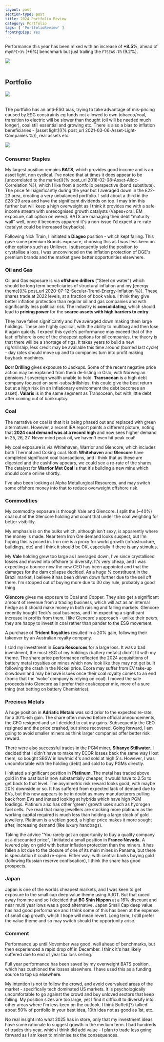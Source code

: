 ```yaml
---
layout: post
section-type: post
title: 2024 Portfolio Review
category: Portfolio
tags: [ 'PortfolioReview' ]
frontPgDisp: Yes
---
```



Performance this year has been mixed with an increase of **+8.5%**, ahead of my`RPI+3%` (+6%) benchmark but just trailing the `FTSEAS-TR` 
(9.2%).    

<img style="border: 0 ; padding-bottom: 20px" src="/img/2024/2024_Perf.png" />

## Portfolio

<img style="border: 0 ; padding-bottom: 20px" src="/img/2024/2024_Holdings.png" />

The portfolio has an anti-ESG bias, trying to take advantage of mis-pricing caused by ESG constraints eg funds 
not allowed to own tobacco/coal, transition to electric will be slower than thought (oil will be needed much longer), 
coal still essential and growing etc. There is also a bias to inflation beneficiaries - 
[asset light]({% post_url 2021-03-06-Asset-Light-Companies %}), real assets etc. 

<img style="border: 0 ; padding-bottom: 5px" src="/img/2024/2024_Holdings2.png" />



### Consumer Staples

My largest position remains **BATS**, which provides good income and is an asset light, non cyclical.  I've noted that at times 
it does appear to be [uncorrelated to the market]({% post_url 2018-02-08-Asset-Alloc-Correlation %}), which I like from a portfolio 
perspective (bond substitute).  The price fell significantly during the year but I averaged down in the £22-23 area, creating a very 
unbalanced portfolio.  I sold about a third in the £28-29 area and have the significant dividends on top.  I may trim this further 
but will keep a high overweight as I think it provides me with a safe income stream with unrecognised growth catalysts (Vapes+oral, 
EM exposure, call option on weed).  BATS are managing their debt "maturity wall" well, once it becomes apparent it's a non-issue 
I'd expect a re-rate (catalyst could be increased buybacks).

Following Nick Train, I initiated a **Diageo** position - which kept falling.  This gave some premium Brands exposure, choosing this as 
I was less keen on other options such as Unilever.  I subsequently sold the position to crystallise a loss, I was unconvinced 
on the inflation protection of DGE's premium brands and the market gave better opportunities elsewhere.


### Oil and Gas

Oil and Gas exposure is via **offshore drillers** ("Steel on water") which should be long term beneficiaries of structural inflation 
and my [energy theme]({% post_url 2020-07-12-Secular-Trend-Energy-Inflation %}).  These shares trade at 2022 levels, at a fraction of 
book value.   I think they give better inflation protection than regular oil and gas companies and with significantly less political 
risk.  The industry is **consolidating**, which should lead to **pricing power** for the **scarce assets with high barriers to entry**. 

They have fallen significantly and I've averaged down making them large holdings.  These are highly cyclical, with the ability 
to multibag and then lose it again quickly.  I expect this cycle's performance may exceed that of the last: offshore is 
one of the cheapest options for oil companies, the theory is that there will be a shortage of rigs.  It takes years to build a new 
rig/drillship,  less credit may be available this time around (burned last cycle) - day rates should move up and to companies turn 
into profit making buyback machines.

**Borr Drilling** gives exposure to Jackups.  Some of the recent negative price action may be explained from them de-listing in Oslo, with 
Norwegian pensions / sovereign wealth unable to hold.  **Transocean** is a high debt company focused on semi-subs/drillships, this could 
give the best return but at a high risk (in an inflationary environment the debt becomes an asset).  **Valaris** is in the same segment 
as Transocean, but with little debt after coming out of bankruptcy. 


### Coal

The narrative on coal is that it is being phased out and replaced with green alternatives.  However, a recent IEA report paints a 
different picture, noting that **2024 coal demand was at a record high** and now sees higher demand in 25, 26, 27.  Never mind peak oil, 
we haven't even hit peak coal!

My coal exposure is via Whitehaven, Warrior and Glencore, which includes both Thermal and Coking coal.  Both **Whitehaven** and **Glencore** 
have completed significant coal transactions, and I think that as these are digested and the cashflow appears, we could see a re-rate 
of the shares.  The catalyst for **Warrior Met Coal** is that it's building a new mine which should come online shortly.

I've also been looking at Alpha Metallurgical Resources, and may switch some offshore money into that to reduce overweight offshore risk.



### Commodities
My commodity exposure is through Vale and Glencore.  I split the (~40%) coal out of the Glencore holding and count that under the coal 
weighting for better visibility.  

My emphasis is on the bulks which, although isn't sexy, is apparently where the money is made.  Near term Iron Ore demand looks suspect, 
but I'm hoping this is priced in.  Iron ore is a proxy for world growth (infrastructure, buildings, etc) and I think it should be OK, 
especially if there is any stimulus. 

My **Vale** holding grew too large as I averaged down, I've since crystallised losses and moved into offshore to diversify.  It's very cheap, 
and I was expecting a bounce now the new CEO has been appointed and that the damages for the dam collapse decided.  As a huge % constituent 
in the Brazil market, I believe it has been driven down further due to the sell off there.  I'm stopped out of buying more due to 30 day rule, 
probably a good thing.

**Glencore** gives me exposure to Coal and Copper.   They also get a significant amount of revenue from a trading business, which will act as an 
internal hedge as it should make money in both raising and falling markets.  Glencore recently bought Teck's coal business, and I'm expecting a 
significant increase in profits from them.  I like Glencore's approach - unlike their peers, they are happy to invest in coal rather than 
pander to the ESG movement.

A purchase of **Trident Royalties** resulted in a 20% gain, following their takeover by an Australian royalty company.

I sold my investment in **Ecora Resources** for a large loss. It was a bad investment, the most ESG of my holdings (battery metals) didn't fit 
with my theme.  The share price performance reflected the 2024 acquisitions of battery metal royalties on mines which now look like they 
may not get built following the crash in the Nickel price. Ecora may suffer from EV take-up slowdown and may be have issues once their coal 
royalty comes to an end (Ironic that the 'woke' company is relying on coal).  I moved the sale proceeds into Glencore as I prefer their 
coal/copper mix, more of a sure thing (not betting on battery Chemistries).


### Precious Metals
A huge position in **Adriatic Metals** was sold prior to the expected re-rate, for a 30%-ish gain.   The share often moved before official 
announcements, the CFO resigned and so I decided to cut my gains.  Subsequently the CEO resigned and the price crashed, but since 
recovered.  Going forward, I am going to avoid smaller miners as think larger companies offer better risk reward.

There were also successful trades in the PGM miner, **Sibanye Stillwater**.  I decided that I didn't have to make my ECOR losses back the same way 
I lost them, so bought SBSW in low/mid 4's and sold at high 5's.  However, I was uncomfortable with the holding (debt) and sold to buy PGMs directly.

I initiated a significant position in **Platinum**.  The metal has traded above gold in the past but is now substantially cheaper, it would have to 
2.5x to get back to that level.  The asymmetric risk reward looks good, with maybe 20% downside or so.  It has suffered from 
expected lack of demand due to EVs, but this now appears to be in doubt as many manufacturers pulling back from EVs and instead looking at 
hybrids which have high PGM loadings.  Platinum also has other 'green' growth uses such as hydrogen fuel cells.  I've read that many jewellers 
are stocking more platinum as the working capital required is much less than holding a large stock of gold jewellery.  Platinum is a veblen 
good, a higher price makes it more sought after, increasing demand (like luxury handbags).

Taking the advice "You rarely get an opportunity to buy a quality company at a discounted price", I initiated a small position in **Franco 
Nevada**.  A levered play on gold with better inflation protection than the miners.  It has fallen a lot due to the closure of one of its 
main mines in Panama, but there is speculation it could re-open.    Either way, with central banks buying gold (following Russian reserve 
confiscation), I think the share has good prospects.


### Japan
Japan is one of the worlds cheapest markets, and I was keen to get exposure to the small cap deep value theme using AJOT.  But that raced away 
from me and so I decided that **BG Shin Nippon** at a 16% discount and near multi year lows was a good alternative.  Japan Small Cap deep value has had 
good performance and I think some of this has been at the expense of small cap growth, which I hope will mean revert.  Long term, I still prefer the 
value theme and so may switch should the opportunity arise.


### Comment

Performance up until November was good, well ahead of benchmarks, but then experienced a rapid drop off in December.  I think it's has likely suffered due 
to end of year tax loss selling.

Full year performance has been saved by my overweight BATS position, which has cushioned the losses elsewhere.  I have used this as a funding 
source to top up elsewhere.

My intention is not to follow the crowd, and avoid overvalued areas of the market - specifically tech dominated US markets.  It is psychologically 
uncomfortable to go against the crowd and buy unloved sectors that keep falling.  My position sizes are too large, yet I find it difficult to diversify 
into other areas where I'm less keen on the outlook.  I think Buffett(?) talked about 50% of portfolio in your best idea, 10th idea not as good as 1st, etc.

No real insight into what 2025 has in store, only that my investment ideas have some rationale to suggest growth in the medium term.  I had hundreds 
of trades this year, which I think did add value - I plan to trade less going forward as I am keen to minimise tax the consequences.


